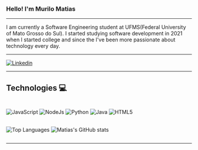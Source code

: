 ### Hello! I'm Murilo Matias
<hr/>

<div>

I am currently a Software Engineering student at UFMS(Federal University of Mato Grosso do Sul). I started studying software development in 2021 when I started college and since the I've been more passionate about technology every day. 

</div>
<hr/>

[![Linkedin](https://img.shields.io/badge/LinkedIn-0077B5?style=for-the-badge&logo=linkedin&logoColor=white)](https://www.linkedin.com/in/murilo-matias/)


<hr/>

## Technologies 💻
<div style="display: inline_block" ><br/>
    <img align="center" alt="JavaScript" src="https://img.shields.io/badge/JavaScript-323330?style=for-the-badge&logo=javascript&logoColor=F7DF1E" >
    <img align="center" alt="NodeJs" src="https://img.shields.io/badge/Node.js-43853D?style=for-the-badge&logo=node.js&logoColor=white">
    <img align="center" alt="Python" src="https://img.shields.io/badge/Python-14354C?style=for-the-badge&logo=python&logoColor=white">
    <img align="center" alt="Java" src="https://img.shields.io/badge/Java-ED8B00?style=for-the-badge&logo=java&logoColor=white">
    <img align="center" alt="HTML5" src="https://img.shields.io/badge/HTML5-E34F26?style=for-the-badge&logo=html5&logoColor=white">
</div><br/>
<div style="display: flex" align="center">
    
![Top Languages](https://github-readme-stats.vercel.app/api/top-langs/?username=MuriloMatias&layout=compact)
![Matias's GitHub stats](https://github-readme-stats.vercel.app/api?username=MuriloMatias&show_icons=true&theme=onedark)

</div>
<hr/>
